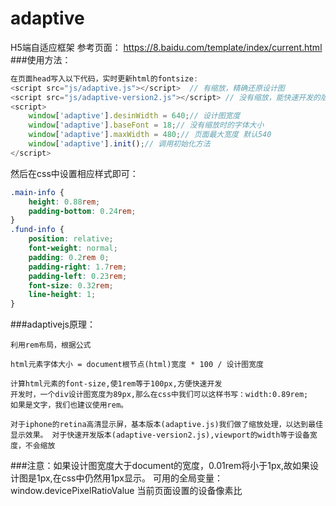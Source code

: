 # adaptive
H5端自适应框架
参考页面：
https://8.baidu.com/template/index/current.html
###使用方法：
```javascript
在页面head写入以下代码，实时更新html的fontsize:
<script src="js/adaptive.js"></script>  // 有缩放，精确还原设计图
<script src="js/adaptive-version2.js"></script> // 没有缩放，能快速开发的版本
<script>
    window['adaptive'].desinWidth = 640;// 设计图宽度
    window['adaptive'].baseFont = 18;// 没有缩放时的字体大小
    window['adaptive'].maxWidth = 480;// 页面最大宽度 默认540
    window['adaptive'].init();// 调用初始化方法
</script>
```
然后在css中设置相应样式即可：
```css
.main-info {
    height: 0.88rem;
    padding-bottom: 0.24rem;
}
.fund-info {
    position: relative;
    font-weight: normal;
    padding: 0.2rem 0;
    padding-right: 1.7rem;
    padding-left: 0.23rem;
    font-size: 0.32rem;
    line-height: 1;
}
```
###adaptivejs原理：  

    利用rem布局，根据公式  
    
    html元素字体大小 = document根节点(html)宽度 * 100 / 设计图宽度  
    
    计算html元素的font-size,使1rem等于100px,方便快速开发  
    开发时，一个div设计图宽度为89px,那么在css中我们可以这样书写：width:0.89rem;  
    如果是文字，我们也建议使用rem。  
    
    对于iphone的retina高清显示屏，基本版本(adaptive.js)我们做了缩放处理，以达到最佳显示效果。 对于快速开发版本(adaptive-version2.js),viewport的width等于设备宽度，不会缩放 
    
###注意：如果设计图宽度大于document的宽度，0.01rem将小于1px,故如果设计图是1px,在css中仍然用1px显示。
 可用的全局变量：window.devicePixelRatioValue 当前页面设置的设备像素比
